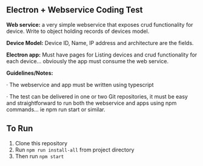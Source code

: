 ## Electron + Webservice Coding Test
**Web service:** a very simple webservice that exposes crud functionality for device. Write to object holding records of devices model.

**Device Model:** Device ID, Name, IP address and architecture are the fields.

**Electron app:** Must have pages for Listing devices and crud functionality for each device… obviously the app must consume the web service.

**Guidelines/Notes:**

· The webservice and app must be written using typescript

· The test can be delivered in one or two Git repositories, it must be easy and straightforward to run both the webservice and apps using npm commands… ie npm run start or similar.

## To Run

 1. Clone this repository
 2. Run `npm run install-all` from project directory
 3. Then run `npm start`
